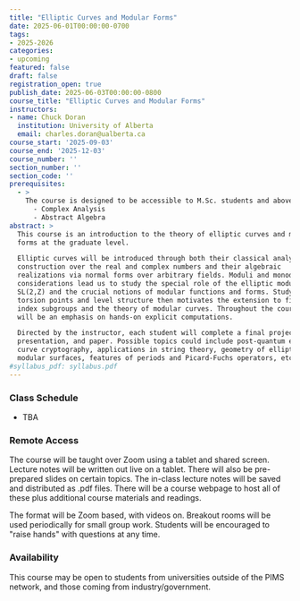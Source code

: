 ```yaml
---
title: "Elliptic Curves and Modular Forms"
date: 2025-06-01T00:00:00-0700
tags:
- 2025-2026
categories:
- upcoming
featured: false
draft: false
registration_open: true
publish_date: 2025-06-03T00:00:00-0800
course_title: "Elliptic Curves and Modular Forms"
instructors:
- name: Chuck Doran
  institution: University of Alberta
  email: charles.doran@ualberta.ca
course_start: '2025-09-03'
course_end: '2025-12-03'
course_number: ''
section_number: ''
section_code: ''
prerequisites:
  - >
    The course is designed to be accessible to M.Sc. students and above
      - Complex Analysis
      - Abstract Algebra
abstract: >
  This course is an introduction to the theory of elliptic curves and modular
  forms at the graduate level.

  Elliptic curves will be introduced through both their classical analytic
  construction over the real and complex numbers and their algebraic
  realizations via normal forms over arbitrary fields. Moduli and monodromy
  considerations lead us to study the special role of the elliptic modular group
  SL(2,Z) and the crucial notions of modular functions and forms. Studying
  torsion points and level structure then motivates the extension to finite
  index subgroups and the theory of modular curves. Throughout the course, there
  will be an emphasis on hands-on explicit computations.

  Directed by the instructor, each student will complete a final project,
  presentation, and paper. Possible topics could include post-quantum elliptic
  curve cryptography, applications in string theory, geometry of elliptic
  modular surfaces, features of periods and Picard-Fuchs operators, etc.
#syllabus_pdf: syllabus.pdf
---
```



### Class Schedule
  * TBA

### Remote Access
The course will be taught over Zoom using a tablet and shared screen.  Lecture
notes will be written out live on a tablet. There will also be pre-prepared
slides on certain topics.  The in-class lecture notes will be saved and
distributed as .pdf files. There will be a course webpage to host all of these
plus additional course materials and readings.

The format will be Zoom based, with videos on. Breakout rooms will be used
periodically for small group work. Students will be encouraged to "raise hands"
with questions at any time.

### Availability
This course may be open to students from universities outside of the PIMS
network, and those coming from industry/government.
